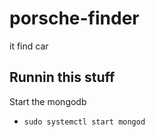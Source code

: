 # porsche-finder
it find car

## Runnin this stuff
Start the mongodb
- `sudo systemctl start mongod`
